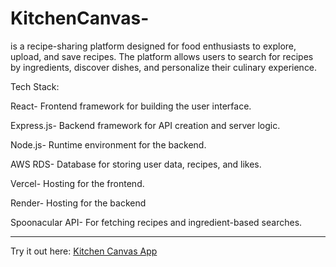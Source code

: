 # KitchenCanvas-
is a recipe-sharing platform designed for food enthusiasts to explore, upload, and save recipes. The platform allows users to search for recipes by ingredients, discover dishes, and personalize their culinary experience.




Tech Stack:



React- Frontend framework for building the user interface.



Express.js- Backend framework for API creation and server logic.



Node.js- Runtime environment for the backend.



AWS RDS- Database for storing user data, recipes, and likes.



Vercel- Hosting for the frontend.



Render- Hosting for the backend



Spoonacular API- For fetching recipes and ingredient-based searches.

---



Try it out here: [Kitchen Canvas App](https://kitchen-canvas-one.vercel.app)
